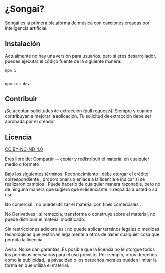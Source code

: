 # ¿Songai?

Songai es la primera plataforma de música con canciones creadas por inteligencia artificial.

## Instalación

Actualmente no hay una versión para usuarios, pero si eres desarrollador, puedes ejecutar el código fuente de la siguiente manera:

```bash
npm i


npm run dev
```

## Contribuir

¡Se aceptan solicitudes de extracción (pull requests)! Siempre y cuando contribuyan a mejorar la aplicación. Tu solicitud de extracción debe ser aprobada por el creador.

## Licencia

[CC BY-NC-ND 4.0](https://creativecommons.org/licenses/by-nc-nd/4.0/)

Eres libre de:
Compartir — copiar y redistribuir el material en cualquier medio o formato

Bajo los siguientes términos:
Reconocimiento : debe otorgar el crédito correspondiente , proporcionar un enlace a la licencia e indicar si se realizaron cambios . Puede hacerlo de cualquier manera razonable, pero no de ninguna manera que sugiera que el licenciante lo respalda a usted o su uso.

No comercial : no puede utilizar el material con fines comerciales .

No Derivatives : si remezcla, transforma o construye sobre el material, no puede distribuir el material modificado.

Sin restricciones adicionales : no puede aplicar términos legales o medidas tecnológicas que restrinjan legalmente a otros de hacer cualquier cosa que permita la licencia.

Aviso:
No se dan garantías. Es posible que la licencia no le otorgue todos los permisos necesarios para el uso previsto. Por ejemplo, otros derechos como la publicidad, la privacidad o los derechos morales pueden limitar la forma en que utiliza el material.
